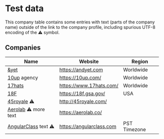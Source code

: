 # Test data

This company table contains some entries with text (parts of the company name)
outside of the link to the company profile, including spurious UTF-8 encoding
of the ⚠ symbol.

## Companies

Name | Website | Region
------------ | ------- | -------
[&yet](/company-profiles/and-yet.md) | https://andyet.com | Worldwide
[10up](/company-profiles/10up.md) agency | https://10up.com/ | Worldwide
[17hats](/company-profiles/17hats.md) | https://www.17hats.com/ | Worldwide
[18F](/company-profiles/18f.md) | https://18f.gsa.gov/ | USA
[45royale](/company-profiles/45royale.md) ⚠ | http://45royale.com/ |
[Aerolab](/company-profiles/aerolab.md) ⚠️️ more text | https://aerolab.co/ |
[AngularClass](/company-profiles/angularclass.md) text ⚠️️ | https://angularclass.com | PST Timezone
